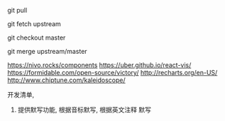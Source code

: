 
git pull

git fetch upstream

git checkout master


git merge upstream/master


https://nivo.rocks/components
https://uber.github.io/react-vis/
https://formidable.com/open-source/victory/
http://recharts.org/en-US/
http://www.chiptune.com/kaleidoscope/






 开发清单,

 1) 提供默写功能, 根据音标默写,  根据英文注释 默写
 